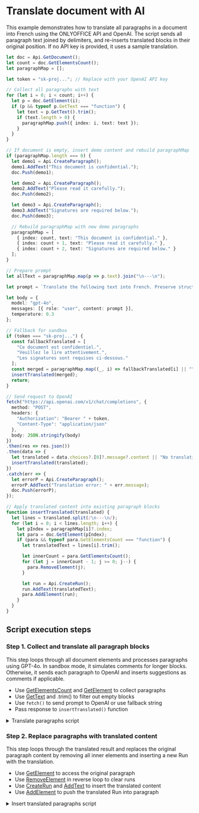 # Translate document with AI

This example demonstrates how to translate all paragraphs in a document into French using the ONLYOFFICE API and OpenAI. The script sends all paragraph text joined by delimiters, and re-inserts translated blocks in their original position. If no API key is provided, it uses a sample translation.

```ts editor-docx
let doc = Api.GetDocument();
let count = doc.GetElementsCount();
let paragraphMap = [];

let token = "sk-proj..."; // Replace with your OpenAI API key

// Collect all paragraphs with text
for (let i = 0; i < count; i++) {
  let p = doc.GetElement(i);
  if (p && typeof p.GetText === "function") {
    let text = p.GetText().trim();
    if (text.length > 0) {
      paragraphMap.push({ index: i, text: text });
    }
  }
}

// If document is empty, insert demo content and rebuild paragraphMap
if (paragraphMap.length === 0) {
  let demo1 = Api.CreateParagraph();
  demo1.AddText("This document is confidential.");
  doc.Push(demo1);

  let demo2 = Api.CreateParagraph();
  demo2.AddText("Please read it carefully.");
  doc.Push(demo2);

  let demo3 = Api.CreateParagraph();
  demo3.AddText("Signatures are required below.");
  doc.Push(demo3);

  // Rebuild paragraphMap with new demo paragraphs
  paragraphMap = [
    { index: count, text: "This document is confidential." },
    { index: count + 1, text: "Please read it carefully." },
    { index: count + 2, text: "Signatures are required below." }
  ];
}

// Prepare prompt
let allText = paragraphMap.map(p => p.text).join("\n---\n");

let prompt = `Translate the following text into French. Preserve structure and meaning. Output must match the original paragraph breaks separated by "---":\n\n${allText}`;

let body = {
  model: "gpt-4o",
  messages: [{ role: "user", content: prompt }],
  temperature: 0.3
};

// Fallback for sandbox
if (token === "sk-proj...") {
  const fallbackTranslated = [
    "Ce document est confidentiel.",
    "Veuillez le lire attentivement.",
    "Les signatures sont requises ci-dessous."
  ];
  const merged = paragraphMap.map((_, i) => fallbackTranslated[i] || "").join("\n---\n");
  insertTranslated(merged);
  return;
}

// Send request to OpenAI
fetch("https://api.openai.com/v1/chat/completions", {
  method: "POST",
  headers: {
    "Authorization": "Bearer " + token,
    "Content-Type": "application/json"
  },
  body: JSON.stringify(body)
})
.then(res => res.json())
.then(data => {
  let translated = data.choices?.[0]?.message?.content || "No translation returned.";
  insertTranslated(translated);
})
.catch(err => {
  let errorP = Api.CreateParagraph();
  errorP.AddText("Translation error: " + err.message);
  doc.Push(errorP);
});

// Apply translated content into existing paragraph blocks
function insertTranslated(translated) {
  let lines = translated.split(/\n---\n/);
  for (let i = 0; i < lines.length; i++) {
    let pIndex = paragraphMap[i]?.index;
    let para = doc.GetElement(pIndex);
    if (para && typeof para.GetElementsCount === "function") {
      let translatedText = lines[i].trim();

      let innerCount = para.GetElementsCount();
      for (let j = innerCount - 1; j >= 0; j--) {
        para.RemoveElement(j);
      }

      let run = Api.CreateRun();
      run.AddText(translatedText);
      para.AddElement(run);
    }
  }
}

```

## Script execution steps

### Step 1. Collect and translate all paragraph blocks

This step loops through all document elements and processes paragraphs using GPT-4o. In sandbox mode, it simulates comments for longer blocks. Otherwise, it sends each paragraph to OpenAI and inserts suggestions as comments if applicable.

- Use [GetElementsCount](../../usage-api/text-document-api/ApiDocument/Methods/GetElementsCount.md) and [GetElement](../../usage-api/text-document-api/ApiDocument/Methods/GetElement.md) to collect paragraphs
- Use [GetText](../../usage-api/text-document-api/ApiParagraph/Methods/GetText.md) and .trim() to filter out empty blocks
- Use `fetch()` to send prompt to OpenAI or use fallback string
- Pass response to `insertTranslated()` function

<details>
  <summary>Translate paragraphs script</summary>

    ```ts
let count = doc.GetElementsCount();
let paragraphMap = [];

let token = "sk-proj..."; // Replace with your OpenAI API key

// Collect all paragraphs with text
for (let i = 0; i < count; i++) {
  let p = doc.GetElement(i);
  if (p && typeof p.GetText === "function") {
    let text = p.GetText().trim();
    if (text.length > 0) {
      paragraphMap.push({ index: i, text: text });
    }
  }
}

// If document is empty, insert demo content and rebuild paragraphMap
if (paragraphMap.length === 0) {
  let demo1 = Api.CreateParagraph();
  demo1.AddText("This document is confidential.");
  doc.Push(demo1);

  let demo2 = Api.CreateParagraph();
  demo2.AddText("Please read it carefully.");
  doc.Push(demo2);

  let demo3 = Api.CreateParagraph();
  demo3.AddText("Signatures are required below.");
  doc.Push(demo3);

  // Rebuild paragraphMap with new demo paragraphs
  paragraphMap = [
    { index: count, text: "This document is confidential." },
    { index: count + 1, text: "Please read it carefully." },
    { index: count + 2, text: "Signatures are required below." }
  ];
}

// Prepare prompt
let allText = paragraphMap.map(p => p.text).join("\n---\n");

let prompt = `Translate the following text into French. Preserve structure and meaning. Output must match the original paragraph breaks separated by "---":\n\n${allText}`;

let body = {
  model: "gpt-4o",
  messages: [{ role: "user", content: prompt }],
  temperature: 0.3
};

// Fallback for sandbox
if (token === "sk-proj...") {
  const fallbackTranslated = [
    "Ce document est confidentiel.",
    "Veuillez le lire attentivement.",
    "Les signatures sont requises ci-dessous."
  ];
  const merged = paragraphMap.map((_, i) => fallbackTranslated[i] || "").join("\n---\n");
  insertTranslated(merged);
  return;
}

// Send request to OpenAI
fetch("https://api.openai.com/v1/chat/completions", {
  method: "POST",
  headers: {
    "Authorization": "Bearer " + token,
    "Content-Type": "application/json"
  },
  body: JSON.stringify(body)
})
.then(res => res.json())
.then(data => {
  let translated = data.choices?.[0]?.message?.content || "No translation returned.";
  insertTranslated(translated);
})
.catch(err => {
  let errorP = Api.CreateParagraph();
  errorP.AddText("Translation error: " + err.message);
  doc.Push(errorP);
});
    ```

</details>

### Step 2. Replace paragraphs with translated content

This step loops through the translated result and replaces the original paragraph content by removing all inner elements and inserting a new Run with the translation.

- Use [GetElement](../../usage-api/text-document-api/ApiDocument/Methods/GetElement.md) to access the original paragraph
- Use [RemoveElement](../../usage-api/text-document-api/ApiDocument/Methods/RemoveElement.md) in reverse loop to clear runs
- Use [CreateRun](../../usage-api/text-document-api/Api/Methods/CreateRun.md) and [AddText](../../usage-api/text-document-api/ApiParagraph/Methods/AddText.md) to insert the translated content
- Use [AddElement](../../usage-api/text-document-api/ApiDocument//Methods/AddElement.md) to push the translated Run into paragraph

<details>
  <summary>Insert translated paragraphs script</summary>

    ```ts
function insertTranslated(translated) {
  let lines = translated.split(/\n---\n/);
  for (let i = 0; i < lines.length; i++) {
    let pIndex = paragraphMap[i]?.index;
    let para = doc.GetElement(pIndex);
    if (para && typeof para.GetElementsCount === "function") {
      let translatedText = lines[i].trim();

      let innerCount = para.GetElementsCount();
      for (let j = innerCount - 1; j >= 0; j--) {
        para.RemoveElement(j);
      }

      let run = Api.CreateRun();
      run.AddText(translatedText);
      para.AddElement(run);
    }
  }
}
    ```

</details>